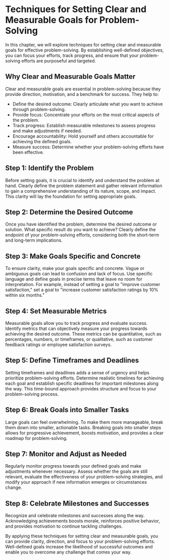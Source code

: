 Techniques for Setting Clear and Measurable Goals for Problem-Solving
==============================================================================

In this chapter, we will explore techniques for setting clear and measurable goals for effective problem-solving. By establishing well-defined objectives, you can focus your efforts, track progress, and ensure that your problem-solving efforts are purposeful and targeted.

Why Clear and Measurable Goals Matter
-------------------------------------

Clear and measurable goals are essential in problem-solving because they provide direction, motivation, and a benchmark for success. They help to:

* Define the desired outcome: Clearly articulate what you want to achieve through problem-solving.
* Provide focus: Concentrate your efforts on the most critical aspects of the problem.
* Track progress: Establish measurable milestones to assess progress and make adjustments if needed.
* Encourage accountability: Hold yourself and others accountable for achieving the defined goals.
* Measure success: Determine whether your problem-solving efforts have been effective.

Step 1: Identify the Problem
----------------------------

Before setting goals, it is crucial to identify and understand the problem at hand. Clearly define the problem statement and gather relevant information to gain a comprehensive understanding of its nature, scope, and impact. This clarity will lay the foundation for setting appropriate goals.

Step 2: Determine the Desired Outcome
-------------------------------------

Once you have identified the problem, determine the desired outcome or solution. What specific result do you want to achieve? Clearly define the endpoint of your problem-solving efforts, considering both the short-term and long-term implications.

Step 3: Make Goals Specific and Concrete
----------------------------------------

To ensure clarity, make your goals specific and concrete. Vague or ambiguous goals can lead to confusion and lack of focus. Use specific language and define goals in precise terms that leave no room for interpretation. For example, instead of setting a goal to "improve customer satisfaction," set a goal to "increase customer satisfaction ratings by 10% within six months."

Step 4: Set Measurable Metrics
------------------------------

Measurable goals allow you to track progress and evaluate success. Identify metrics that can objectively measure your progress towards achieving the desired outcome. These metrics can be quantitative, such as percentages, numbers, or timeframes, or qualitative, such as customer feedback ratings or employee satisfaction surveys.

Step 5: Define Timeframes and Deadlines
---------------------------------------

Setting timeframes and deadlines adds a sense of urgency and helps prioritize problem-solving efforts. Determine realistic timelines for achieving each goal and establish specific deadlines for important milestones along the way. This time-bound approach provides structure and focus to your problem-solving process.

Step 6: Break Goals into Smaller Tasks
--------------------------------------

Large goals can feel overwhelming. To make them more manageable, break them down into smaller, actionable tasks. Breaking goals into smaller steps allows for progressive achievement, boosts motivation, and provides a clear roadmap for problem-solving.

Step 7: Monitor and Adjust as Needed
------------------------------------

Regularly monitor progress towards your defined goals and make adjustments whenever necessary. Assess whether the goals are still relevant, evaluate the effectiveness of your problem-solving strategies, and modify your approach if new information emerges or circumstances change.

Step 8: Celebrate Milestones and Successes
------------------------------------------

Recognize and celebrate milestones and successes along the way. Acknowledging achievements boosts morale, reinforces positive behavior, and provides motivation to continue tackling challenges.

By applying these techniques for setting clear and measurable goals, you can provide clarity, direction, and focus to your problem-solving efforts. Well-defined goals increase the likelihood of successful outcomes and enable you to overcome any challenge that comes your way.
